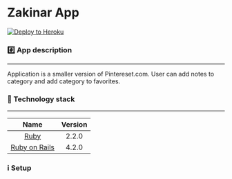 Zakinar App
================

[![Deploy to Heroku](https://www.herokucdn.com/deploy/button.png)](https://blooming-temple-9070.herokuapp.com/)

### :hash: App description
-------------

Application is a smaller version of Pintereset.com. 
User can add notes to category and add category to favorites. 


### :closed_lock_with_key: Technology stack
-------------

| Name |  Version |
| :--: | :---: |
| [Ruby](https://www.ruby-lang.org) | 2.2.0 |
| [Ruby on Rails](http://www.rubyonrails.org/) | 4.2.0 |


### :information_source: Setup
